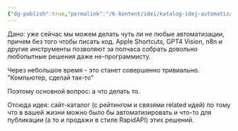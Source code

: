 ```yaml
---
{"dg-publish":true,"permalink":"/6-kontent/idei/katalog-idej-avtomatizaczij/","created":"2024-04-26T06:00:44.771+07:00","updated":"2024-05-14T01:38:32.499+07:00"}
---
```


Дано: уже сейчас мы можем делать чуть ли не любые автоматизации, причем без того чтобы писать код. Apple Shortcuts, GPT4 Vision, n8n и другие инструменты позволяют за полчаса собрать довольно любопытные решения даже не-программисту. 

Через небольшое время - это станет совершенно тривиально. "Компьютер, сделай так-то"

Поэтому основной вопрос: а что делать то. 

Отсюда идея: сайт-каталог (с рейтингом и связями related идей) по тому что в вашей жизни можно было бы автоматизировать и что-то для публикации (а то и продажи в стиле RapidAPI) этих решений. 